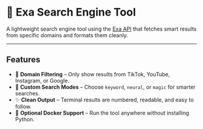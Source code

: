 # 🔎 Exa Search Engine Tool

A lightweight search engine tool using the [Exa API](https://exa.ai/) that fetches smart results from specific domains and formats them cleanly.  

---

## Features

- 🎯 **Domain Filtering** – Only show results from TikTok, YouTube, Instagram, or Google.  
- 🧠 **Custom Search Modes** – Choose `keyword`, `neural`, or `magic` for smarter searches.  
- ✨ **Clean Output** – Terminal results are numbered, readable, and easy to follow.  
- 🐳 **Optional Docker Support** – Run the tool anywhere without installing Python.  
